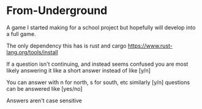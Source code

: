 # From-Underground
A game I started making for a school project but hopefully will develop into a full game.

The only dependency this has is rust and cargo
https://www.rust-lang.org/tools/install

If a question isn't continuing, and instead seems confused you are most likely answering it like a short answer instead of like [y/n]

You can answer with n for north, s for south, etc
similarly [y/n] questions can be answered like [yes/no]

Answers aren't case sensitive
